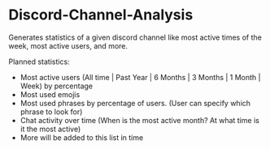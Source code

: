 # Discord-Channel-Analysis
Generates statistics of a given discord channel like most active times of the week, most active users, and more.

Planned statistics:

* Most active users (All time | Past Year | 6 Months | 3 Months | 1 Month | Week) by percentage
* Most used emojis
* Most used phrases by percentage of users. (User can specify which phrase to look for)
* Chat activity over time (When is the most active month? At what time is it the most active)
* More will be added to this list in time
